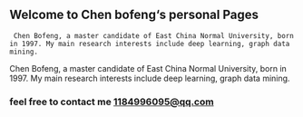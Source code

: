 ## Welcome to Chen bofeng‘s personal Pages
     Chen Bofeng, a master candidate of East China Normal University, born in 1997. My main research interests include deep learning, graph data mining.



Chen Bofeng, a master candidate of East China Normal University, born in 1997. My main research interests include deep learning, graph data mining.


### feel free to contact me 1184996095@qq.com
